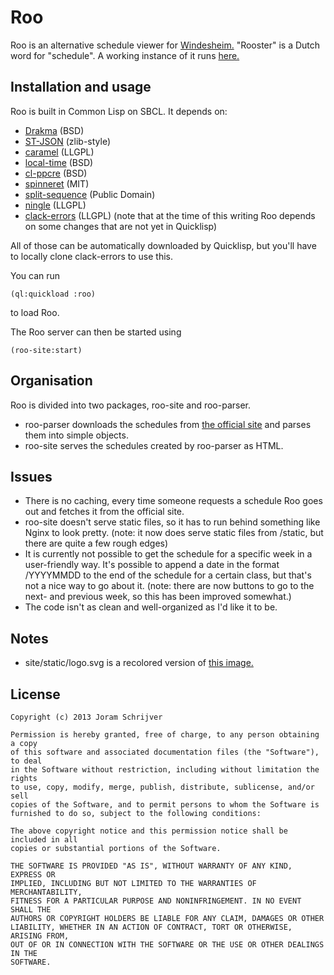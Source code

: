 # Roo

Roo is an alternative schedule viewer for [Windesheim.](http://www.windesheiminternational.nl/) "Rooster" is a Dutch word for "schedule".
A working instance of it runs [here.](http://roo.joram.io)

## Installation and usage

Roo is built in Common Lisp on SBCL. It depends on:

- [Drakma](http://weitz.de/drakma/) (BSD)
- [ST-JSON](http://marijnhaverbeke.nl/st-json/) (zlib-style)
- [caramel](https://github.com/pocket7878/Caramel) (LLGPL)
- [local-time](http://common-lisp.net/project/local-time/) (BSD)
- [cl-ppcre](http://weitz.de/cl-ppcre/) (BSD)
- [spinneret](https://github.com/ruricolist/spinneret) (MIT)
- [split-sequence](http://www.cliki.net/split-sequence) (Public Domain)
- [ningle](https://github.com/fukamachi/ningle) (LLGPL)
- [clack-errors](https://github.com/eudoxia0/clack-errors) (LLGPL) (note that at the time of this writing Roo depends on some changes that are not yet in Quicklisp)

All of those can be automatically downloaded by Quicklisp, but you'll have to locally clone clack-errors to use this.

You can run

    (ql:quickload :roo)

to load Roo.

The Roo server can then be started using

    (roo-site:start)

## Organisation

Roo is divided into two packages, roo-site and roo-parser. 

- roo-parser downloads the schedules from [the official site](https://roosters.windesheim.nl/) and parses them into simple objects.
- roo-site serves the schedules created by roo-parser as HTML.

## Issues

- There is no caching, every time someone requests a schedule Roo goes out and fetches it from the official site.
- roo-site doesn't serve static files, so it has to run behind something like Nginx to look pretty. (note: it now does serve static files from /static, but there are quite a few rough edges)
- It is currently not possible to get the schedule for a specific week in a user-friendly way. It's possible to append a date in the format /YYYYMMDD to the end of the schedule for a certain class, but that's not a nice way to go about it. (note: there are now buttons to go to the next- and previous week, so this has been improved somewhat.)
- The code isn't as clean and well-organized as I'd like it to be.

## Notes

- site/static/logo.svg is a recolored version of [this image.](http://openclipart.org/detail/10686/coq-by-yves_guillou-10686)

## License

    Copyright (c) 2013 Joram Schrijver

    Permission is hereby granted, free of charge, to any person obtaining a copy
    of this software and associated documentation files (the "Software"), to deal
    in the Software without restriction, including without limitation the rights
    to use, copy, modify, merge, publish, distribute, sublicense, and/or sell
    copies of the Software, and to permit persons to whom the Software is
    furnished to do so, subject to the following conditions:

    The above copyright notice and this permission notice shall be included in all
    copies or substantial portions of the Software.

    THE SOFTWARE IS PROVIDED "AS IS", WITHOUT WARRANTY OF ANY KIND, EXPRESS OR
    IMPLIED, INCLUDING BUT NOT LIMITED TO THE WARRANTIES OF MERCHANTABILITY,
    FITNESS FOR A PARTICULAR PURPOSE AND NONINFRINGEMENT. IN NO EVENT SHALL THE
    AUTHORS OR COPYRIGHT HOLDERS BE LIABLE FOR ANY CLAIM, DAMAGES OR OTHER
    LIABILITY, WHETHER IN AN ACTION OF CONTRACT, TORT OR OTHERWISE, ARISING FROM,
    OUT OF OR IN CONNECTION WITH THE SOFTWARE OR THE USE OR OTHER DEALINGS IN THE
    SOFTWARE.
